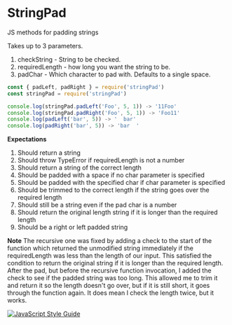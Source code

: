 # StringPad
JS methods for padding strings

Takes up to 3 parameters.
1. checkString - String to be checked.
2. requiredLength - how long you want the string to be.
3. padChar - Which character to pad with. Defaults to a single space.

```javascript
const { padLeft, padRight } = require('stringPad')
const stringPad = require('stringPad')

console.log(stringPad.padLeft('Foo', 5, 1)) -> '11Foo'
console.log(stringPad.padRight('Foo', 5, 1)) -> 'Foo11'
console.log(padLeft('bar', 5)) -> '  bar'
console.log(padRight('bar', 5)) -> 'bar  '

```

**Expectations**
1. Should return a string
2. Should throw TypeError if requiredLength is not a number
3. Should return a string of the correct length
4. Should be padded with a space if no char parameter is specified
5. Should be padded with the specified char if char parameter is specified
6. Should be trimmed to the correct length if the string goes over the required length
7. Should still be a string even if the pad char is a number
8. Should return the original length string if it is longer than the required length
9. Should be a right or left padded string

**Note**
The recursive one was fixed by adding a check to the start of the function which returned the unmodified string immediately if the requiredLength was less than the length of our input. This satisfied the condition to return the original string if it is longer than the required length.
After the pad, but before the recursive function invocation, I added the check to see if the padded string was too long. This allowed me to trim it and return it so the length doesn't go over, but if it is still short, it goes through the function again.
It does mean I check the length twice, but it works.

[![JavaScript Style Guide](https://img.shields.io/badge/code_style-standard-brightgreen.svg)](https://standardjs.com)
